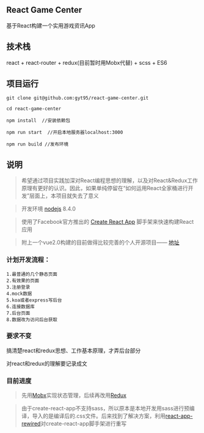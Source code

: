 ## React Game Center
基于React构建一个实用游戏资讯App

## 技术栈
react + react-router + redux(目前暂时用Mobx代替) + scss + ES6

## 项目运行
```
git clone git@github.com:gyt95/react-game-center.git

cd react-game-center

npm install  //安装依赖包

npm run start  //开启本地服务器localhost:3000

npm run build //发布环境
```

## 说明
> 希望通过项目实践加深对React编程思想的理解，以及对React&Redux工作原理有更好的认识。因此，如果单纯停留在“如何运用React全家桶进行开发”层面上，本项目就失去了意义

> 开发环境 [nodejs](https://nodejs.org/zh-cn/) 8.4.0

> 使用了Facebook官方推出的 [Create React App](https://github.com/facebookincubator/create-react-app) 脚手架来快速构建React应用

> 附上一个vue2.0构建的目前做得比较完善的个人开源项目—— [地址](https://github.com/gyt95/vue2.0-douban-movie)


### 计划开发流程：
```
1.最普通的几个静态页面  
2.有效果的页面  
3.注册登录  
4.mock数据  
5.koa或者express写后台  
6.连接数据库  
7.后台页面  
8.数据改为访问后台获取  
```

### 要求不变

搞清楚react和redux思想、工作基本原理，才弄后台部分

对react和redux的理解要记录成文

### 目前进度

> 先用[Mobx](https://github.com/mobxjs/mobx)实现状态管理，后续再改用[Redux](https://github.com/reactjs/redux)

> 由于create-react-app不支持sass，所以原本是本地开发用sass进行预编译，导入的是编译后的.css文件。后来找到了解决方案，利用[react-app-rewired](https://github.com/timarney/react-app-rewired)对create-react-app脚手架进行重写